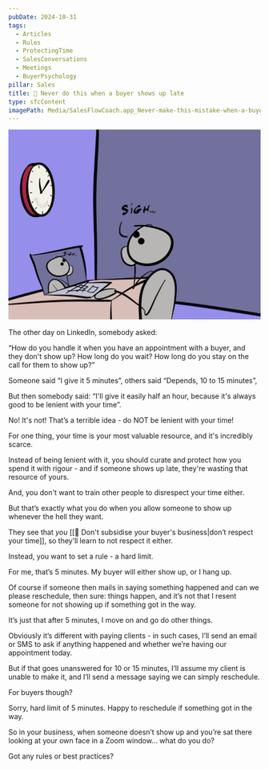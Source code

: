 ```yaml
---
pubDate: 2024-10-31
tags:
  - Articles
  - Rules
  - ProtectingTime
  - SalesConversations
  - Meetings
  - BuyerPsychology
pillar: Sales
title: 📄 Never do this when a buyer shows up late
type: sfcContent
imagePath: Media/SalesFlowCoach.app_Never-make-this-mistake-when-a-buyer-shows-up-late_MartinStellar.jpg
---
```


![](Media/SalesFlowCoach.app_Never-make-this-mistake-when-a-buyer-shows-up-late_MartinStellar.jpg)

The other day on LinkedIn, somebody asked:

“How do you handle it when you have an appointment with a buyer, and they don't show up? How long do you wait? How long do you stay on the call for them to show up?”

Someone said “I give it 5 minutes”, others said “Depends, 10 to 15 minutes”,

But then somebody said: “I'll give it easily half an hour, because it's always good to be lenient with your time”.

No! It's not! That’s a terrible idea - do NOT be lenient with your time!

For one thing, your time is your most valuable resource, and it's incredibly scarce.

Instead of being lenient with it, you should curate and protect how you spend it with rigour - and if someone shows up late, they're wasting that resource of yours. 

And, you don't want to train other people to disrespect your time either.

But that’s exactly what you do when you allow someone to show up whenever the hell they want.

They see that *you* [[📄 Don't subsidise your buyer's business|don’t respect your time]], so they’ll learn to not respect it either.

Instead, you want to set a rule - a hard limit.

For me, that’s 5 minutes. My buyer will either show up, or I hang up.

Of course if someone then mails in saying something happened and can we please reschedule, then sure: things happen, and it’s not that I resent someone for not showing up if something got in the way.

It’s just that after 5 minutes, I move on and go do other things.

Obviously it’s different with paying clients - in such cases, I’ll send an email or SMS to ask if anything happened and whether we’re having our appointment today.

But if that goes unanswered for 10 or 15 minutes, I’ll assume my client is unable to make it, and I’ll send a message saying we can simply reschedule.

For buyers though?

Sorry, hard limit of 5 minutes. Happy to reschedule if something got in the way.

So in your business, when someone doesn’t show up and you’re sat there looking at your own face in a Zoom window... what do you do?

Got any rules or best practices?
